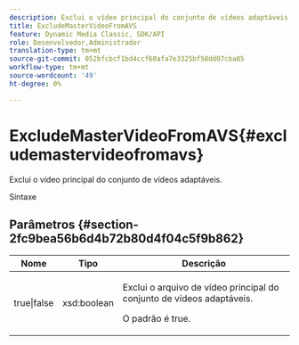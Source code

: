 ```yaml
---
description: Exclui o vídeo principal do conjunto de vídeos adaptáveis.
title: ExcludeMasterVideoFromAVS
feature: Dynamic Media Classic, SDK/API
role: Desenvolvedor,Administrador
translation-type: tm+mt
source-git-commit: 052bfcbcf1bd4ccf60afa7e3325bf58dd07cba85
workflow-type: tm+mt
source-wordcount: '49'
ht-degree: 0%

---
```



# ExcludeMasterVideoFromAVS{#excludemastervideofromavs}

Exclui o vídeo principal do conjunto de vídeos adaptáveis.

Sintaxe

## Parâmetros {#section-2fc9bea56b6d4b72b80d4f04c5f9b862}

<table id="table_04100BB8ABD84EF68B0A7CE3AD946414"> 
 <thead> 
  <tr> 
   <th colname="col1" class="entry"> Nome </th> 
   <th colname="col2" class="entry"> Tipo </th> 
   <th colname="col3" class="entry"> Descrição </th> 
  </tr> 
 </thead>
 <tbody> 
  <tr> 
   <td colname="col1"> <span class="codeph"> true|false</span> </td> 
   <td colname="col2"> <span class="codeph"> xsd:boolean</span> </td> 
   <td colname="col3"> <p>Exclui o arquivo de vídeo principal do conjunto de vídeos adaptáveis. </p> <p>O padrão é true. </p> </td> 
  </tr> 
 </tbody> 
</table>

